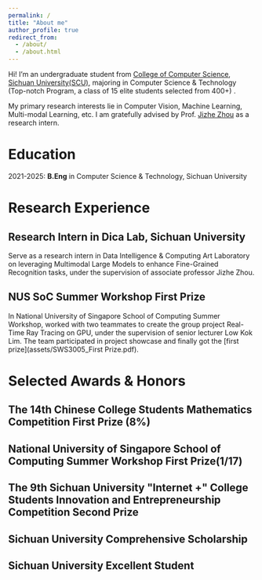 ```yaml
---
permalink: /
title: "About me"
author_profile: true
redirect_from: 
  - /about/
  - /about.html
---
```


Hi! I’m an undergraduate student from [College of Computer Science](https://cs.scu.edu.cn/), [Sichuan University(SCU)](https://www.scu.edu.cn/), majoring in Computer Science & Technology (Top-notch Program, a class of 15 elite students selected from 400+) .

My primary research interests lie in Computer Vision, Machine Learning, Multi-modal Learning, etc. I am gratefully advised by Prof. [Jizhe Zhou](https://knightzjz.github.io/) as a research intern.

Education
======

2021-2025: __B.Eng__ in Computer Science & Technology, Sichuan University

Research Experience
======

Research Intern in Dica Lab, Sichuan University 
------
Serve as a research intern in Data Intelligence & Computing Art Laboratory on leveraging Multimodal Large Models to enhance Fine-Grained Recognition tasks, under the supervision of associate professor Jizhe Zhou.

NUS SoC Summer Workshop First Prize
------
In National University of Singapore School of Computing Summer Workshop, worked with two teammates to create the group project Real-Time Ray Tracing on GPU, under the supervision of senior lecturer Low Kok Lim. The team participated in project showcase and finally got the [first prize](assets/SWS3005_First Prize.pdf).

Selected Awards & Honors
======

The 14th Chinese College Students Mathematics Competition First Prize (8%)
------

National University of Singapore School of Computing Summer Workshop First Prize(1/17)
------

The 9th Sichuan University "Internet +" College Students Innovation and Entrepreneurship Competition Second Prize
------

Sichuan University Comprehensive Scholarship
------

Sichuan University Excellent Student
------



